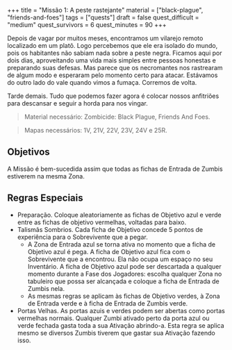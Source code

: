 +++
title = "Missão 1: A peste rastejante"
material = ["black-plague", "friends-and-foes"]
tags = ["quests"]
draft = false
quest_difficult = "medium"
quest_survivors = 6
quest_minutes = 90
+++

Depois de vagar por muitos meses, encontramos um vilarejo remoto localizado em um platô. Logo percebemos que ele era isolado do mundo, pois os habitantes não sabiam nada sobre a peste negra. Ficamos aqui por dois dias, aproveitando uma vida mais simples entre pessoas honestas e preparando suas defesas. Mas parece que os necromantes nos rastrearam de algum modo e esperaram pelo momento certo para atacar. Estávamos do outro lado do vale quando vimos a fumaça. Corremos de volta.

Tarde demais. Tudo que podemos fazer agora é colocar nossos anfitriões para descansar e seguir a horda para nos vingar.

> Material necessário: Zombicide: Black Plague, Friends And Foes.

> Mapas necessários: 1V, 21V, 22V, 23V, 24V e 25R.

## Objetivos

A Missão é bem-sucedida assim que todas as fichas de Entrada de Zumbis estiverem na mesma Zona.

## Regras Especiais

- Preparação. Coloque aleatoriamente as fichas de Objetivo azul e verde entre as fichas de objetivo vermelhas, voltadas para baixo.
- Talismãs Sombrios. Cada ficha de Objetivo concede 5 pontos de experiência para o Sobrevivente que a pegar.
    - A Zona de Entrada azul se torna ativa no momento que a ficha de Objetivo azul é pega. A ficha de Objetivo azul fica com o Sobrevivente que a encontrou. Ela não ocupa um espaço no seu Inventário. A ficha de Objetivo azul pode ser descartada a qualquer momento durante a Fase dos Jogadores: escolha qualquer Zona no tabuleiro que possa ser alcançada e coloque a ficha de Entrada de Zumbis nela.
    - As mesmas regras se aplicam às fichas de Objetivo verdes, à Zona de Entrada verde e à ficha de Entrada de Zumbis verde.
- Portas Velhas. As portas azuis e verdes podem ser abertas como portas vermelhas normais. Qualquer Zumbi ativado perto da porta azul ou verde fechada gasta toda a sua Ativação abrindo-a. Esta regra se aplica mesmo se diversos Zumbis tiverem que gastar sua Ativação fazendo isso.
